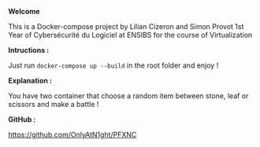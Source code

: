 __Welcome__
 
This is a Docker-compose project by Lilian Cizeron and Simon Provot
1st Year of Cybersécurité du Logiciel at ENSIBS
for the course of Virtualization

__Intructions :__

Just run `docker-compose up --build` in the root folder and enjoy !

__Explanation :__

You have two container that choose a random item between stone, leaf or scissors and make a battle !

__GitHub :__

https://github.com/OnlyAtN1ght/PFXNC
